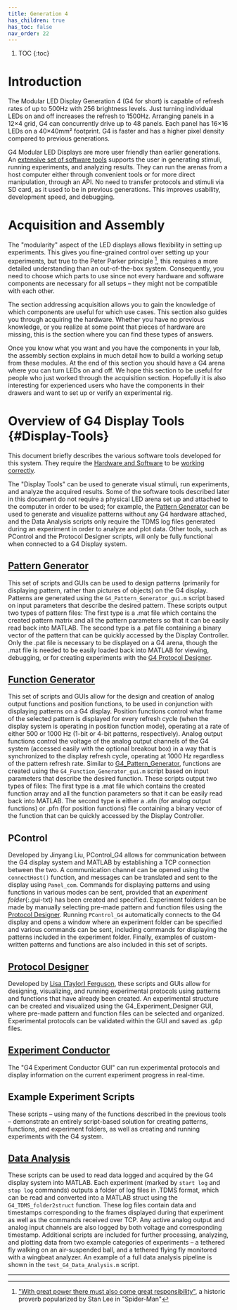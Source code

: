 ```yaml
---
title: Generation 4
has_children: true
has_toc: false
nav_order: 22
---
```


1. TOC
{:toc}

# Introduction

The Modular LED Display Generation 4 (G4 for short) is capable of refresh rates of up to 500Hz with 256 brightness levels. Just turning individual LEDs on and off increases the refresh to 1500Hz. Arranging panels in a 12×4 grid, G4 can concurrently drive up to 48 panels. Each panel has 16×16 LEDs on a 40×40mm² footprint. G4 is faster and has a higher pixel density compared to previous generations.

G4 Modular LED Displays are more user friendly than earlier generations. An [extensive set of software tools](#Display-Tools) supports the user in generating stimuli, running experiments, and analyzing results. They can run the arenas from a host computer either through convenient tools or for more direct manipulation, through an API. No need to transfer protocols and stimuli via SD card, as it used to be in previous generations. This improves usability, development speed, and debugging.

# Acquisition and Assembly

The "modularity" aspect of the LED displays allows flexibility in setting up experiments. This gives you fine-grained control over setting up your experiments, but true to the Peter Parker principle [^1], this requires a more detailed understanding than an out-of-the-box system. Consequently, you need to choose which parts to use since not every hardware and software components are necessary for all setups – they might not be compatible with each other.

The section addressing acquisition allows you to gain the knowledge of which components are useful for which use cases. This section also guides you through acquiring the hardware. Whether you have no previous knowledge, or you realize at some point that pieces of hardware are missing, this is the section where you can find these types of answers.

Once you know what you want and you have the components in your lab, the assembly section explains in much detail how to build a working setup from these modules. At the end of this section you should have a G4 arena where you can turn LEDs on and off. We hope this section to be useful for people who just worked through the acquisition section. Hopefully it is also interesting for experienced users who have the components in their drawers and want to set up or verify an experimental rig.

# Overview of G4 Display Tools {#Display-Tools}

This document briefly describes the various software tools developed for this system. They require the [Hardware and Software](g4_assembly.md) to be [working correctly](g4_troubleshooting.md).

The "Display Tools" can be used to generate visual stimuli, run experiments, and analyze the acquired results. Some of the software tools described later in this document do not require a physical LED arena set up and attached to the computer in order to be used; for example, the [Pattern Generator](#pattern-generator) can be used to generate and visualize patterns without any G4 hardware attached, and the Data Analysis scripts only require the TDMS log files generated during an experiment in order to analyze and plot data. Other tools, such as PControl and the Protocol Designer scripts, will only be fully functional when connected to a G4 Display system.

## [Pattern Generator]({{site.baseurl}}/Generation%204/Display_Tools/docs/pattern-generator.html)

This set of scripts and GUIs can be used to design patterns (primarily for displaying pattern, rather than pictures of objects) on the G4 display. Patterns are generated using the `G4_Pattern_Generator_gui.m` script based on input parameters that describe the desired pattern. These scripts output two types of pattern files: The first type is a .mat file which contains the created pattern matrix and all the pattern parameters so that it can be easily read back into MATLAB. The second type is a .pat file containing a binary vector of the pattern that can be quickly accessed by the Display Controller. Only the .pat file is necessary to be displayed on a G4 arena, though the .mat file is needed to be easily loaded back into MATLAB for viewing, debugging, or for creating experiments with the [G4 Protocol Designer](#protocol-designer).

## [Function Generator]({{site.baseurl}}/Generation%204/Display_Tools/docs/function-generator.html)

This set of scripts and GUIs allow for the design and creation of analog output functions and position functions, to be used in conjunction with displaying patterns on a G4 display. Position functions control what frame of the selected pattern is displayed for every refresh cycle (when the display system is operating in position function mode), operating at a rate of either 500 or 1000 Hz (1-bit or 4-bit patterns, respectively). Analog output functions control the voltage of the analog output channels of the G4 system (accessed easily with the optional breakout box) in a way that is synchronized to the display refresh cycle, operating at 1000 Hz regardless of the pattern refresh rate. Similar to [G4_Pattern_Generator](#pattern-generator), functions are created using the `G4_Function_Generator_gui.m` script based on input parameters that describe the desired function. These scripts output two types of files: The first type is a .mat file which contains the created function array and all the function parameters so that it can be easily read back into MATLAB. The second type is either a .afn (for analog output functions) or .pfn (for position functions) file containing a binary vector of the function that can be quickly accessed by the Display Controller.

## PControl

Developed by Jinyang Liu, PControl_G4 allows for communication between the G4 display system and MATLAB by establishing a TCP connection between the two. A communication channel can be opened using the `connectHost()` function, and messages can be translated and sent to the display using `Panel_com`. Commands for displaying patterns and using functions in various modes can be sent, provided that an *experiment folder*{:.gui-txt} has been created and specified. Experiment folders can be made by manually selecting pre-made pattern and function files using the [Protocol Designer](#protocol-designer). Running `PControl_G4` automatically connects to the G4 display and opens a window where an experiment folder can be specified and various commands can be sent, including commands for displaying the patterns included in the experiment folder. Finally, examples of custom-written patterns and functions are also included in this set of scripts.

## [Protocol Designer]({{site.baseurl}}/Generation%204/Display_Tools/docs/protocol-designer.html)

Developed by [Lisa (Taylor) Ferguson](mailto:taylorl@janelia.hhmi.org), these scripts and GUIs allow for designing, visualizing, and running experimental protocols using patterns and functions that have already been created. An experimental structure can be created and visualized using the G4_Experiment_Designer GUI, where pre-made pattern and function files can be selected and organized. Experimental protocols can be validated within the GUI and saved as .g4p files.

## [Experiment Conductor]({{site.baseurl}}/Generation%204/Display_Tools/docs/experiment-conductor.html)

The "G4 Experiment Conductor GUI" can run experimental protocols and display information on the current experiment progress in real-time.

## Example Experiment Scripts

These scripts – using many of the functions described in the previous tools – demonstrate an entirely script-based solution for creating patterns, functions, and experiment folders, as well as creating and running experiments with the G4 system.

## [Data Analysis]({{site.baseurl}}/Generation%204/Display_Tools/docs/data-handling.html)

These scripts can be used to read data logged and acquired by the G4 display system into MATLAB. Each experiment (marked by `start log` and `stop log` commands) outputs a folder of log files in .TDMS format, which can be read and converted into a MATLAB struct using the `G4_TDMS_folder2struct` function. These log files contain data and timestamps corresponding to the frames displayed during that experiment as well as the commands received over TCP. Any active analog output and analog input channels are also logged by both voltage and corresponding timestamp. Additional scripts are included for further processing, analyzing, and plotting data from two example categories of experiments – a tethered fly walking on an air-suspended ball, and a tethered flying fly monitored with a wingbeat analyzer. An example of a full data analysis pipeline is shown in the `test_G4_Data_Analysis.m` script.

---

[^1]: ["With great power there must also come great responsibility"](https://en.wikipedia.org/wiki/With_great_power_comes_great_responsibility), a historic proverb popularized by Stan Lee in "Spider-Man"
